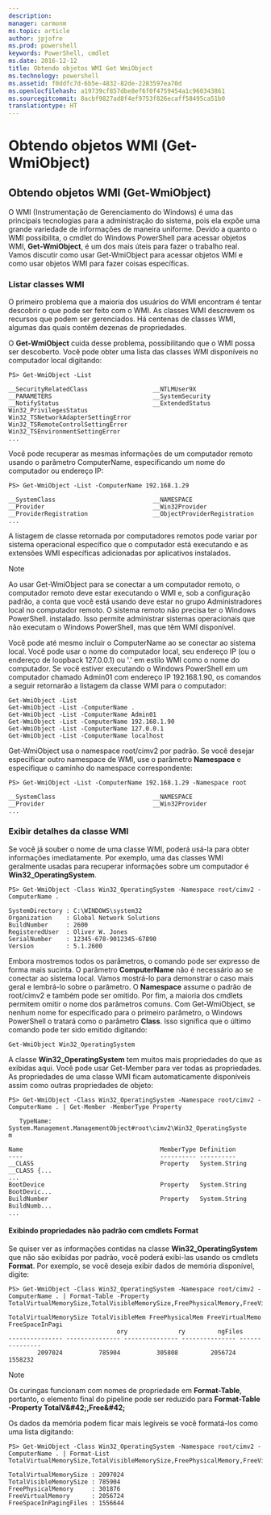 ```yaml
---
description: 
manager: carmonm
ms.topic: article
author: jpjofre
ms.prod: powershell
keywords: PowerShell, cmdlet
ms.date: 2016-12-12
title: Obtendo objetos WMI Get WmiObject
ms.technology: powershell
ms.assetid: f0ddfc7d-6b5e-4832-82de-2283597ea70d
ms.openlocfilehash: a19739cf857dbe8ef6f0f4759454a1c960343861
ms.sourcegitcommit: 8acbf9827ad8f4ef9753f826ecaff58495ca51b0
translationtype: HT
---
```

# <a name="getting-wmi-objects-get-wmiobject"></a>Obtendo objetos WMI (Get-WmiObject)

## <a name="getting-wmi-objects-get-wmiobject"></a>Obtendo objetos WMI (Get-WmiObject)
O WMI (Instrumentação de Gerenciamento do Windows) é uma das principais tecnologias para a administração do sistema, pois ela expõe uma grande variedade de informações de maneira uniforme. Devido a quanto o WMI possibilita, o cmdlet do Windows PowerShell para acessar objetos WMI, **Get-WmiObject**, é um dos mais úteis para fazer o trabalho real. Vamos discutir como usar Get-WmiObject para acessar objetos WMI e como usar objetos WMI para fazer coisas específicas.

### <a name="listing-wmi-classes"></a>Listar classes WMI
O primeiro problema que a maioria dos usuários do WMI encontram é tentar descobrir o que pode ser feito com o WMI. As classes WMI descrevem os recursos que podem ser gerenciados. Há centenas de classes WMI, algumas das quais contêm dezenas de propriedades.

O **Get-WmiObject** cuida desse problema, possibilitando que o WMI possa ser descoberto. Você pode obter uma lista das classes WMI disponíveis no computador local digitando:

```
PS> Get-WmiObject -List

__SecurityRelatedClass                  __NTLMUser9X
__PARAMETERS                            __SystemSecurity
__NotifyStatus                          __ExtendedStatus
Win32_PrivilegesStatus                  Win32_TSNetworkAdapterSettingError
Win32_TSRemoteControlSettingError       Win32_TSEnvironmentSettingError
...
```

Você pode recuperar as mesmas informações de um computador remoto usando o parâmetro ComputerName, especificando um nome do computador ou endereço IP:

```
PS> Get-WmiObject -List -ComputerName 192.168.1.29

__SystemClass                           __NAMESPACE
__Provider                              __Win32Provider
__ProviderRegistration                  __ObjectProviderRegistration
...
```

A listagem de classe retornada por computadores remotos pode variar por sistema operacional específico que o computador está executando e as extensões WMI específicas adicionadas por aplicativos instalados.

> [!NOTE]
> Ao usar Get-WmiObject para se conectar a um computador remoto, o computador remoto deve estar executando o WMI e, sob a configuração padrão, a conta que você está usando deve estar no grupo Administradores local no computador remoto. O sistema remoto não precisa ter o Windows PowerShell. instalado. Isso permite administrar sistemas operacionais que não executam o Windows PowerShell, mas que têm WMI disponível.

Você pode até mesmo incluir o ComputerName ao se conectar ao sistema local. Você pode usar o nome do computador local, seu endereço IP (ou o endereço de loopback 127.0.0.1) ou '.' em estilo WMI como o nome do computador. Se você estiver executando o Windows PowerShell em um computador chamado Admin01 com endereço IP 192.168.1.90, os comandos a seguir retornarão a listagem da classe WMI para o computador:

```
Get-WmiObject -List
Get-WmiObject -List -ComputerName .
Get-WmiObject -List -ComputerName Admin01
Get-WmiObject -List -ComputerName 192.168.1.90
Get-WmiObject -List -ComputerName 127.0.0.1
Get-WmiObject -List -ComputerName localhost
```

Get-WmiObject usa o namespace root/cimv2 por padrão. Se você desejar especificar outro namespace de WMI, use o parâmetro **Namespace** e especifique o caminho do namespace correspondente:

```
PS> Get-WmiObject -List -ComputerName 192.168.1.29 -Namespace root

__SystemClass                           __NAMESPACE
__Provider                              __Win32Provider
...
```

### <a name="displaying-wmi-class-details"></a>Exibir detalhes da classe WMI
Se você já souber o nome de uma classe WMI, poderá usá-la para obter informações imediatamente. Por exemplo, uma das classes WMI geralmente usadas para recuperar informações sobre um computador é **Win32_OperatingSystem**.

```
PS> Get-WmiObject -Class Win32_OperatingSystem -Namespace root/cimv2 -ComputerName .

SystemDirectory : C:\WINDOWS\system32
Organization    : Global Network Solutions
BuildNumber     : 2600
RegisteredUser  : Oliver W. Jones
SerialNumber    : 12345-678-9012345-67890
Version         : 5.1.2600
```

Embora mostremos todos os parâmetros, o comando pode ser expresso de forma mais sucinta. O parâmetro **ComputerName** não é necessário ao se conectar ao sistema local. Vamos mostrá-lo para demonstrar o caso mais geral e lembrá-lo sobre o parâmetro. O **Namespace** assume o padrão de root/cimv2 e também pode ser omitido. Por fim, a maioria dos cmdlets permitem omitir o nome dos parâmetros comuns. Com Get-WmiObject, se nenhum nome for especificado para o primeiro parâmetro, o Windows PowerShell o tratará como o parâmetro **Class**. Isso significa que o último comando pode ter sido emitido digitando:

```
Get-WmiObject Win32_OperatingSystem
```

A classe **Win32_OperatingSystem** tem muitos mais propriedades do que as exibidas aqui. Você pode usar Get-Member para ver todas as propriedades. As propriedades de uma classe WMI ficam automaticamente disponíveis assim como outras propriedades de objeto:

```
PS> Get-WmiObject -Class Win32_OperatingSystem -Namespace root/cimv2 -ComputerName . | Get-Member -MemberType Property

   TypeName: System.Management.ManagementObject#root\cimv2\Win32_OperatingSyste
m

Name                                      MemberType Definition
----                                      ---------- ----------
__CLASS                                   Property   System.String __CLASS {...
...
BootDevice                                Property   System.String BootDevic...
BuildNumber                               Property   System.String BuildNumb...
...
```

#### <a name="displaying-non-default-properties-with-format-cmdlets"></a>Exibindo propriedades não padrão com cmdlets Format
Se quiser ver as informações contidas na classe **Win32_OperatingSystem** que não são exibidas por padrão, você poderá exibi-las usando os cmdlets **Format**. Por exemplo, se você deseja exibir dados de memória disponível, digite:

```
PS> Get-WmiObject -Class Win32_OperatingSystem -Namespace root/cimv2 -ComputerName . | Format-Table -Property TotalVirtualMemorySize,TotalVisibleMemorySize,FreePhysicalMemory,FreeVirtualMemory,FreeSpaceInPagingFiles

TotalVirtualMemorySize TotalVisibleMem FreePhysicalMem FreeVirtualMemo FreeSpaceInPagi
                              ory              ry         ngFiles
--------------- --------------- --------------- --------------- ---------------
        2097024          785904          305808         2056724         1558232
```

> [!NOTE]
> Os curingas funcionam com nomes de propriedade em **Format-Table**, portanto, o elemento final do pipeline pode ser reduzido para **Format-Table -Property TotalV\&#42;,Free\&#42;**

Os dados da memória podem ficar mais legíveis se você formatá-los como uma lista digitando:

```
PS> Get-WmiObject -Class Win32_OperatingSystem -Namespace root/cimv2 -ComputerName . | Format-List TotalVirtualMemorySize,TotalVisibleMemorySize,FreePhysicalMemory,FreeVirtualMemory,FreeSpaceInPagingFiles

TotalVirtualMemorySize : 2097024
TotalVisibleMemorySize : 785904
FreePhysicalMemory     : 301876
FreeVirtualMemory      : 2056724
FreeSpaceInPagingFiles : 1556644
```

